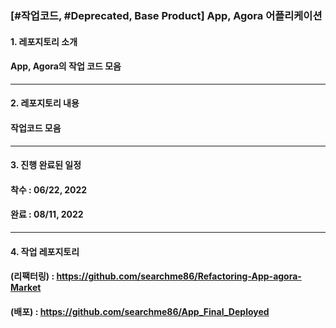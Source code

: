 ### [#작업코드, #Deprecated, Base Product] App, Agora 어플리케이션

#### 1. 레포지토리 소개
#### App, Agora의 작업 코드 모음
---
#### 2. 레포지토리 내용
#### 작업코드 모음
---
#### 3. 진행 완료된 일정
#### 착수 : 06/22, 2022
#### 완료 : 08/11, 2022
---
#### 4. 작업 레포지토리
#### (리팩터링) : https://github.com/searchme86/Refactoring-App-agora-Market
#### (배포) : https://github.com/searchme86/App_Final_Deployed

